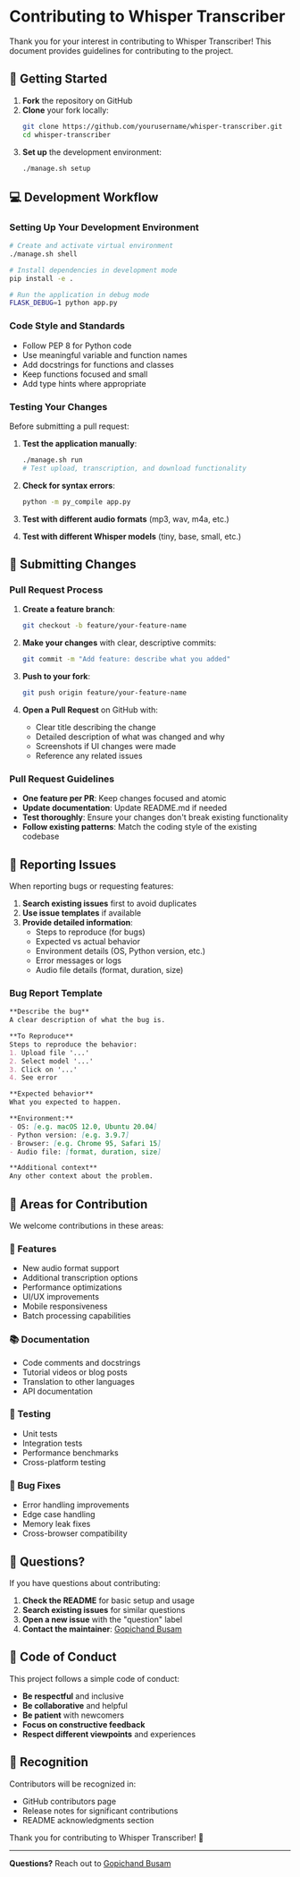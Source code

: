 # Contributing to Whisper Transcriber

Thank you for your interest in contributing to Whisper Transcriber! This document provides guidelines for contributing to the project.

## 🚀 Getting Started

1. **Fork** the repository on GitHub
2. **Clone** your fork locally:
   ```bash
   git clone https://github.com/yourusername/whisper-transcriber.git
   cd whisper-transcriber
   ```
3. **Set up** the development environment:
   ```bash
   ./manage.sh setup
   ```

## 💻 Development Workflow

### Setting Up Your Development Environment

```bash
# Create and activate virtual environment
./manage.sh shell

# Install dependencies in development mode
pip install -e .

# Run the application in debug mode
FLASK_DEBUG=1 python app.py
```

### Code Style and Standards

- Follow PEP 8 for Python code
- Use meaningful variable and function names
- Add docstrings for functions and classes
- Keep functions focused and small
- Add type hints where appropriate

### Testing Your Changes

Before submitting a pull request:

1. **Test the application manually**:
   ```bash
   ./manage.sh run
   # Test upload, transcription, and download functionality
   ```

2. **Check for syntax errors**:
   ```bash
   python -m py_compile app.py
   ```

3. **Test with different audio formats** (mp3, wav, m4a, etc.)
4. **Test with different Whisper models** (tiny, base, small, etc.)

## 📝 Submitting Changes

### Pull Request Process

1. **Create a feature branch**:
   ```bash
   git checkout -b feature/your-feature-name
   ```

2. **Make your changes** with clear, descriptive commits:
   ```bash
   git commit -m "Add feature: describe what you added"
   ```

3. **Push to your fork**:
   ```bash
   git push origin feature/your-feature-name
   ```

4. **Open a Pull Request** on GitHub with:
   - Clear title describing the change
   - Detailed description of what was changed and why
   - Screenshots if UI changes were made
   - Reference any related issues

### Pull Request Guidelines

- **One feature per PR**: Keep changes focused and atomic
- **Update documentation**: Update README.md if needed
- **Test thoroughly**: Ensure your changes don't break existing functionality
- **Follow existing patterns**: Match the coding style of the existing codebase

## 🐛 Reporting Issues

When reporting bugs or requesting features:

1. **Search existing issues** first to avoid duplicates
2. **Use issue templates** if available
3. **Provide detailed information**:
   - Steps to reproduce (for bugs)
   - Expected vs actual behavior
   - Environment details (OS, Python version, etc.)
   - Error messages or logs
   - Audio file details (format, duration, size)

### Bug Report Template

```markdown
**Describe the bug**
A clear description of what the bug is.

**To Reproduce**
Steps to reproduce the behavior:
1. Upload file '...'
2. Select model '...'
3. Click on '...'
4. See error

**Expected behavior**
What you expected to happen.

**Environment:**
- OS: [e.g. macOS 12.0, Ubuntu 20.04]
- Python version: [e.g. 3.9.7]
- Browser: [e.g. Chrome 95, Safari 15]
- Audio file: [format, duration, size]

**Additional context**
Any other context about the problem.
```

## 🎯 Areas for Contribution

We welcome contributions in these areas:

### 🔧 Features
- New audio format support
- Additional transcription options
- Performance optimizations
- UI/UX improvements
- Mobile responsiveness
- Batch processing capabilities

### 📚 Documentation
- Code comments and docstrings
- Tutorial videos or blog posts
- Translation to other languages
- API documentation

### 🧪 Testing
- Unit tests
- Integration tests
- Performance benchmarks
- Cross-platform testing

### 🐛 Bug Fixes
- Error handling improvements
- Edge case handling
- Memory leak fixes
- Cross-browser compatibility

## 🤔 Questions?

If you have questions about contributing:

1. **Check the README** for basic setup and usage
2. **Search existing issues** for similar questions
3. **Open a new issue** with the "question" label
4. **Contact the maintainer**: [Gopichand Busam](https://gopichand.me)

## 📜 Code of Conduct

This project follows a simple code of conduct:

- **Be respectful** and inclusive
- **Be collaborative** and helpful
- **Be patient** with newcomers
- **Focus on constructive feedback**
- **Respect different viewpoints** and experiences

## 🙏 Recognition

Contributors will be recognized in:
- GitHub contributors page
- Release notes for significant contributions
- README acknowledgments section

Thank you for contributing to Whisper Transcriber! 🎉

---

**Questions?** Reach out to [Gopichand Busam](https://gopichand.me)
